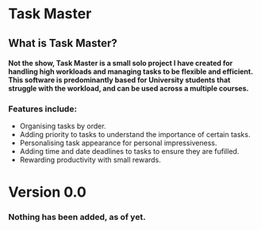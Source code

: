 # Task Master
## What is Task Master?
#### Not the show, Task Master is a small solo project I have created for handling high workloads and managing tasks to be flexible and efficient. This software is predominantly based for University students that struggle with the workload, and can be used across a multiple courses.
### Features include:
* Organising tasks by order.
* Adding priority to tasks to understand the importance of certain tasks.
* Personalising task appearance for personal impressiveness.
* Adding time and date deadlines to tasks to ensure they are fufilled.
* Rewarding productivity with small rewards.
# Version 0.0
### Nothing has been added, as of yet.
